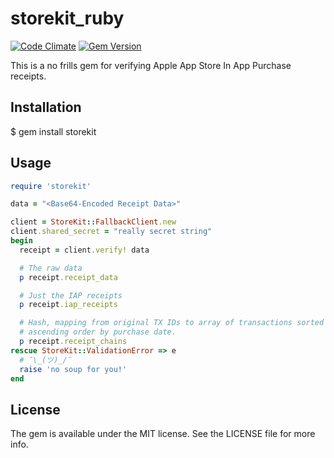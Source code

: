 # storekit_ruby

[![Code Climate](https://codeclimate.com/github/sujrd/storekit_ruby/badges/gpa.svg)](https://codeclimate.com/github/sujrd/storekit_ruby)
[![Gem Version](http://img.shields.io/gem/v/storekit.svg)](https://rubygems.org/gems/storekit)

This is a no frills gem for verifying Apple App Store In App Purchase receipts.

## Installation

  $ gem install storekit

## Usage

```ruby
require 'storekit'

data = "<Base64-Encoded Receipt Data>"

client = StoreKit::FallbackClient.new
client.shared_secret = "really secret string"
begin
  receipt = client.verify! data

  # The raw data
  p receipt.receipt_data

  # Just the IAP receipts
  p receipt.iap_receipts

  # Hash, mapping from original TX IDs to array of transactions sorted in
  # ascending order by purchase date.
  p receipt.receipt_chains
rescue StoreKit::ValidationError => e
  # ¯\_(ツ)_/¯
  raise 'no soup for you!'
end
```

## License

The gem is available under the MIT license. See the LICENSE file for more info.
